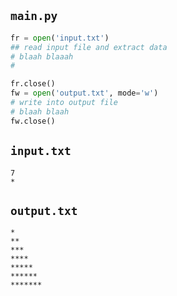 
## `main.py`
```python
fr = open('input.txt')
## read input file and extract data
# blaah blaaah
# 

fr.close()
fw = open('output.txt', mode='w')
# write into output file
# blaah blaah 
fw.close()

```

## `input.txt`
```
7
*
```

## `output.txt`

```
*
**
***
****
*****
******
*******
```
